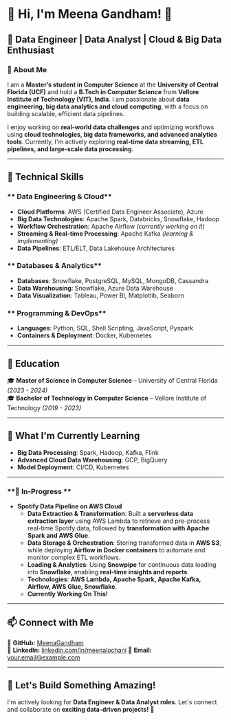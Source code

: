 # 👋 Hi, I'm Meena Gandham! 🚀

## 🎯 Data Engineer | Data Analyst | Cloud & Big Data Enthusiast

### 📌 About Me
I am a **Master’s student in Computer Science** at the **University of Central Florida (UCF)** and hold a **B.Tech in Computer Science** from **Vellore Institute of Technology (VIT), India**. I am passionate about **data engineering, big data analytics and cloud computing**, with a focus on building scalable, efficient data pipelines.

I enjoy working on **real-world data challenges** and optimizing workflows using **cloud technologies, big data frameworks, and advanced analytics tools**. Currently, I'm actively exploring **real-time data streaming, ETL pipelines, and large-scale data processing**.

---

## 🔧 **Technical Skills**  
### ** Data Engineering & Cloud**  
- **Cloud Platforms**: AWS (Certified Data Engineer Associate), Azure  
- **Big Data Technologies**: Apache Spark, Databricks, Snowflake, Hadoop  
- **Workflow Orchestration**: Apache Airflow *(currently working on it)*  
- **Streaming & Real-time Processing**: Apache Kafka *(learning & implementing)*  
- **Data Pipelines**: ETL/ELT, Data Lakehouse Architectures  

### ** Databases & Analytics**  
- **Databases**: Snowflake, PostgreSQL, MySQL, MongoDB, Cassandra  
- **Data Warehousing**: Snowflake, Azure Data Warehouse
- **Data Visualization**: Tableau, Power BI, Matplotlib, Seaborn  

### ** Programming & DevOps**  
- **Languages**: Python, SQL, Shell Scripting, JavaScript, Pyspark
- **Containers & Deployment**: Docker, Kubernetes  

---

## 📜 **Education**
🎓 **Master of Science in Computer Science** – University of Central Florida *(2023 - 2024)*  
🎓 **Bachelor of Technology in Computer Science** – Vellore Institute of Technology *(2019 - 2023)*  

---

## 🌱 **What I'm Currently Learning**
- **Big Data Processing**: Spark, Hadoop, Kafka, Flink  
- **Advanced Cloud Data Warehousing**: GCP, BigQuery  
- **Model Deployment**: CI/CD, Kubernetes 

---

### **🚀 In-Progress **
- **Spotify Data Pipeline on AWS Cloud** 
  - **Data Extraction & Transformation**: Built a **serverless data extraction layer** using AWS Lambda to retrieve and pre-process real-time Spotify data, followed by **transformation with Apache Spark and AWS Glue**.  
  - **Data Storage & Orchestration**: Storing transformed data in **AWS S3**, while deploying **Airflow in Docker containers** to automate and monitor complex ETL workflows.  
  - **Loading & Analytics**: Using **Snowpipe** for continuous data loading into **Snowflake**, enabling **real-time insights and reports**.  
  - **Technologies**: **AWS Lambda, Apache Spark, Apache Kafka, Airflow, AWS Glue, Snowflake**.  
  - **Currently Working On This!**
 
---

## 📫 **Connect with Me**
📌 **GitHub:** [MeenaGandham](https://github.com/MeenaGandham)  
📌 **LinkedIn:** [linkedin.com/in/meenalochani](https://www.linkedin.com/in/meenalochanigandham/) 
📌 **Email:** [your.email@example.com](meenalochanigandham@gmail.com)

---

## 🎯 **Let's Build Something Amazing!**
I'm actively looking for **Data Engineer & Data Analyst roles**. Let's connect and collaborate on **exciting data-driven projects!** 🚀  
